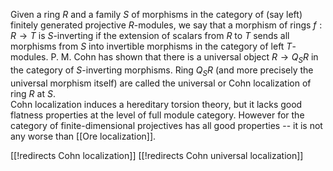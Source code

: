 Given a ring $R$ and a family $S$ of morphisms in the category of (say left) finitely generated projective $R$-modules, we say that a morphism of rings $f:R\to T$ is $S$-inverting if the extension of scalars from $R$ to $T$ sends all morphisms from $S$ into invertible morphisms in the category of left $T$-modules. P. M. Cohn has shown that there is a universal object $R\to Q_S R$ in the category of $S$-inverting morphisms. Ring $Q_S R$ (and more precisely the universal morphism itself) are called the universal or Cohn localization of ring $R$ at $S$.   
Cohn localization induces a hereditary torsion theory, but it lacks good flatness properties at the level of full module category. However for the category of finite-dimensional projectives has all good properties -- it is not any worse than [[Ore localization]]. 

[[!redirects Cohn localization]]
[[!redirects Cohn universal localization]]
   